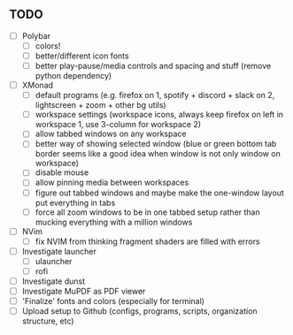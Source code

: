 ## TODO

- [ ] Polybar
	- [ ] colors!
	- [ ] better/different icon fonts
	- [ ] better play-pause/media controls and spacing and stuff (remove python dependency)
- [ ] XMonad
	- [ ] default programs (e.g. firefox on 1, spotify + discord + slack on 2, lightscreen + zoom + other bg utils)
	- [ ] workspace settings (workspace icons, always keep firefox on left in workspace 1, use 3-column for workspace 2)
	- [ ] allow tabbed windows on any workspace
	- [ ] better way of showing selected window (blue or green bottom tab border seems like a good idea when window is not only window on workspace)
	- [ ] disable mouse
	- [ ] allow pinning media between workspaces
	- [ ] figure out tabbed windows and maybe make the one-window layout put everything in tabs
	- [ ] force all zoom windows to be in one tabbed setup rather than mucking everything with a million windows
- [ ] NVim
	- [ ] fix NVIM from thinking fragment shaders are filled with errors
- [ ] Investigate launcher
	- [ ] ulauncher
	- [ ] rofi
- [ ] Investigate dunst
- [ ] Investigate MuPDF as PDF viewer
- [ ] 'Finalize' fonts and colors (especially for terminal)
- [ ] Upload setup to Github (configs, programs, scripts, organization structure, etc)
